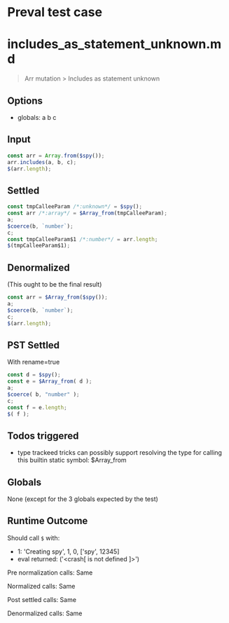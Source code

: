 # Preval test case

# includes_as_statement_unknown.md

> Arr mutation > Includes as statement unknown

## Options

- globals: a b c

## Input

`````js filename=intro
const arr = Array.from($spy());
arr.includes(a, b, c);
$(arr.length);
`````


## Settled


`````js filename=intro
const tmpCalleeParam /*:unknown*/ = $spy();
const arr /*:array*/ = $Array_from(tmpCalleeParam);
a;
$coerce(b, `number`);
c;
const tmpCalleeParam$1 /*:number*/ = arr.length;
$(tmpCalleeParam$1);
`````


## Denormalized
(This ought to be the final result)

`````js filename=intro
const arr = $Array_from($spy());
a;
$coerce(b, `number`);
c;
$(arr.length);
`````


## PST Settled
With rename=true

`````js filename=intro
const d = $spy();
const e = $Array_from( d );
a;
$coerce( b, "number" );
c;
const f = e.length;
$( f );
`````


## Todos triggered


- type trackeed tricks can possibly support resolving the type for calling this builtin static symbol: $Array_from


## Globals


None (except for the 3 globals expected by the test)


## Runtime Outcome


Should call `$` with:
 - 1: 'Creating spy', 1, 0, ['spy', 12345]
 - eval returned: ('<crash[ <ref> is not defined ]>')

Pre normalization calls: Same

Normalized calls: Same

Post settled calls: Same

Denormalized calls: Same

